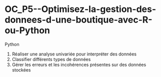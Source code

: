 # OC_P5--Optimisez-la-gestion-des-donnees-d-une-boutique-avec-R-ou-Python
Python
  1. Réaliser une analyse univariée pour interpréter des données
  2. Classifier différents types de données
  3. Gérer les erreurs et les incohérences présentes sur des données stockées
